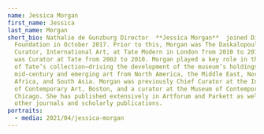 ```yaml
---
name: Jessica Morgan
first_name: Jessica
last_name: Morgan
short_bio: Nathalie de Gunzburg Director  **Jessica Morgan**  joined Dia Art
  Foundation in October 2017. Prior to this, Morgan was The Daskalopoulos
  Curator, International Art, at Tate Modern in London from 2010 to 2014, and
  was Curator at Tate from 2002 to 2010. Morgan played a key role in the growth
  of Tate’s collection—driving the development of the museum’s holdings of
  mid-century and emerging art from North America, the Middle East, North
  Africa, and South Asia. Morgan was previously Chief Curator at the Institute
  of Contemporary Art, Boston, and a curator at the Museum of Contemporary Art,
  Chicago. She has published extensively in Artforum and Parkett as well as
  other journals and scholarly publications.
portraits:
  - media: 2021/04/jessica-morgan
---
```

